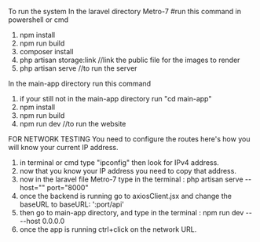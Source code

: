 To run the system
 In the laravel directory Metro-7
 #run this command in powershell or cmd
 1. npm install
 2. npm run build
 3. composer install
 4. php artisan storage:link //link the public file for the images to render
 5. php artisan serve //to run the server
 
 In the main-app directory
 run this command
 1. if your still not in the main-app directory run "cd main-app"
 2. npm install
 3. npm run build
 4. npm run dev //to run the website


 FOR NETWORK TESTING
 You need to configure the routes here's how you will know your current IP address.
 1. in terminal or cmd type "ipconfig" then look for IPv4 address.
 2. now that you know your IP address you need to copy that address.
 3. now in the laravel file Metro-7 type in the terminal : php artisan serve --host="<ipaddress>" port="8000"
 4. once the backend is running go to axiosClient.jsx and change the baseURL to baseURL: '<ipaddress>:port/api'
 5. then go to main-app directory, and type in the terminal : npm run dev -- --host 0.0.0.0
 6. once the app is running ctrl+click on the network URL.
